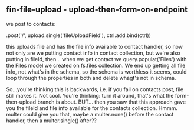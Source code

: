 ## fin-file-upload - upload-then-form-on-endpoint

we post to contacts:

  .post('/', upload.single('fileUploadField'), ctrl.add.bind(ctrl))

this uploads file and has the file info available to contact handler, so now not only are we putting contact
info in contact collection, but we're also putting in fileId, then... when we get contact we query.populat('Files')
with the Files model we created on fs.files collection. We end up getting all file info, not what's in the schema, so the 
schema is worthless it seems, could loop through the properties in both and delete whagt's not in schema.

So...you're thinking this is backwards, i.e. if you fail on contacts post, file still makes it. Not cool. You're thinking:
turn it around, that's what the form-then-upload branch is about. BUT... then you saw that this approach gave you the fileId 
and file info available for the contacts collection. Hmmm. multer could give you that, maybe a multer.none() before the contact
handler, then a multer.single() after??


